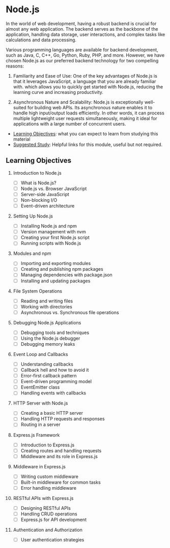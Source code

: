 # Node.js

In the world of web development, having a robust backend is crucial for almost any web application. The backend serves as the backbone of the application, handling data storage, user interactions, and complex tasks like calculations and data processing.

Various programming languages are available for backend development, such as Java, C, C++, Go, Python, Ruby, PHP, and more. However, we have chosen Node.js as our preferred backend technology for two compelling reasons:

1. Familiarity and Ease of Use: One of the key advantages of Node.js is that it leverages JavaScript, a language that you are already familiar with. which allows you to quickly get started with Node.js, reducing the learning curve and increasing productivity.

2. Asynchronous Nature and Scalability: Node.js is exceptionally well-suited for building web APIs. Its asynchronous nature enables it to handle high input/output loads efficiently. In other words, it can process multiple lightweight user requests simultaneously, making it ideal for applications with a large number of concurrent users.

- [Learning Objectives](#learning-objectives): what you can expect to learn from
  studying this material
- [Suggested Study](./suggested-study.md): Helpful links for this module, useful
  but not required.

## Learning Objectives

1. Introduction to Node.js

   - [ ] What is Node.js?
   - [ ] Node.js vs. Browser JavaScript
   - [ ] Server-side JavaScript
   - [ ] Non-blocking I/O
   - [ ] Event-driven architecture

2. Setting Up Node.js

   - [ ] Installing Node.js and npm
   - [ ] Version management with nvm
   - [ ] Creating your first Node.js script
   - [ ] Running scripts with Node.js

3. Modules and npm

   - [ ] Importing and exporting modules
   - [ ] Creating and publishing npm packages
   - [ ] Managing dependencies with package.json
   - [ ] Installing and updating packages

4. File System Operations

   - [ ] Reading and writing files
   - [ ] Working with directories
   - [ ] Asynchronous vs. Synchronous file operations

5. Debugging Node.js Applications

   - [ ] Debugging tools and techniques
   - [ ] Using the Node.js debugger
   - [ ] Debugging memory leaks

6. Event Loop and Callbacks

   - [ ] Understanding callbacks
   - [ ] Callback hell and how to avoid it
   - [ ] Error-first callback pattern
   - [ ] Event-driven programming model
   - [ ] EventEmitter class
   - [ ] Handling events with callbacks

7. HTTP Server with Node.js

   - [ ] Creating a basic HTTP server
   - [ ] Handling HTTP requests and responses
   - [ ] Routing in a server

8. Express.js Framework

   - [ ] Introduction to Express.js
   - [ ] Creating routes and handling requests
   - [ ] Middleware and its role in Express.js

9. Middleware in Express.js

   - [ ] Writing custom middleware
   - [ ] Built-in middleware for common tasks
   - [ ] Error handling middleware

10. RESTful APIs with Express.js

    - [ ] Designing RESTful APIs
    - [ ] Handling CRUD operations
    - [ ] Express.js for API development

11. Authentication and Authorization
    - [ ] User authentication strategies
